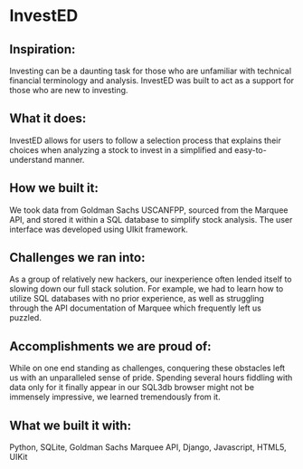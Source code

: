 # InvestED
## Inspiration:

Investing can be a daunting task for those who are unfamiliar with technical financial terminology and analysis. InvestED was built to act as a support for those who are new to investing.

## What it does:

InvestED allows for users to follow a selection process that explains their choices when analyzing a stock to invest in a simplified and easy-to-understand manner. 

## How we built it:

We took data from Goldman Sachs USCANFPP, sourced from the Marquee API, and stored it within a SQL database to simplify stock analysis. The user interface was developed using UIkit framework.

## Challenges we ran into:

As a group of relatively new hackers, our inexperience often lended itself to slowing down our full stack solution. For example, we had to learn how to utilize SQL databases with no prior experience, as well as struggling through the API documentation of Marquee which frequently left us puzzled.

## Accomplishments we are proud of:

While on one end standing as challenges, conquering these obstacles left us with an unparalleled sense of pride. Spending several hours fiddling with data only for it finally appear in our SQL3db browser might not be immensely impressive, we learned tremendously from it.


## What we built it with:

Python, SQLite, Goldman Sachs Marquee API, Django, Javascript, HTML5, UIKit 
